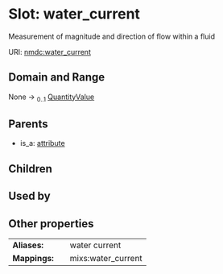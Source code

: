 
# Slot: water_current


Measurement of magnitude and direction of flow within a fluid

URI: [nmdc:water_current](https://microbiomedata/meta/water_current)


## Domain and Range

None &#8594;  <sub>0..1</sub> [QuantityValue](QuantityValue.md)

## Parents

 *  is_a: [attribute](attribute.md)

## Children


## Used by


## Other properties

|  |  |  |
| --- | --- | --- |
| **Aliases:** | | water current |
| **Mappings:** | | mixs:water_current |

